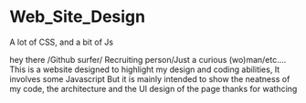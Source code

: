 # Web_Site_Design
A lot of CSS, and a bit of Js

hey there /Github surfer/ Recruiting person/Just a curious (wo)man/etc....
This is a website designed to highlight my design and coding abilities,  It involves some Javascript
But it is mainly intended to show the neatness of my code, the architecture and the UI design of the page
thanks for wathcing
